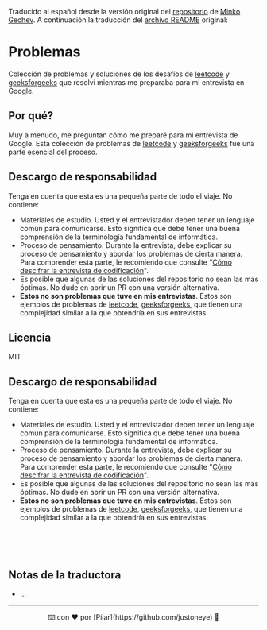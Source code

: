 Traducido al español desde la versión original del [repositorio](https://github.com/mgechev/google-interview-preparation-problems/) de [Minko Gechev](https://github.com/mgechev). A continuación la traducción del [archivo README](https://github.com/mgechev/google-interview-preparation-problems#readme) original:

# Problemas

Colección de problemas y soluciones de los desafíos de [leetcode](https://leetcode.com/) y [geeksforgeeks](https://www.geeksforgeeks.org/) que resolví mientras me preparaba para mi entrevista en Google.

## Por qué?

Muy a menudo, me preguntan cómo me preparé para mi entrevista de Google. Esta colección de problemas de [leetcode](https://leetcode.com/) y [geeksforgeeks](https://www.geeksforgeeks.org/) fue una parte esencial del proceso.

## Descargo de responsabilidad

Tenga en cuenta que esta es una pequeña parte de todo el viaje. No contiene:

- Materiales de estudio. Usted y el entrevistador deben tener un lenguaje común para comunicarse. Esto significa que debe tener una buena comprensión de la terminología fundamental de informática.
- Proceso de pensamiento. Durante la entrevista, debe explicar su proceso de pensamiento y abordar los problemas de cierta manera. Para comprender esta parte, le recomiendo que consulte "[Cómo descifrar la entrevista de codificación](https://www.amazon.com/Cracking-Coding-Interview-Programming-Questions/dp/098478280X)".
- Es posible que algunas de las soluciones del repositorio no sean las más óptimas. No dude en abrir un PR con una versión alternativa.
- **Estos no son problemas que tuve en mis entrevistas**. Estos son ejemplos de problemas de [leetcode](https://leetcode.com), [geeksforgeeks](https://www.geeksforgeeks.org/), que tienen una complejidad similar a la que obtendría en sus entrevistas.

## Licencia

MIT


## Descargo de responsabilidad

Tenga en cuenta que esta es una pequeña parte de todo el viaje. No contiene:

- Materiales de estudio. Usted y el entrevistador deben tener un lenguaje común para comunicarse. Esto significa que debe tener una buena comprensión de la terminología fundamental de informática.
- Proceso de pensamiento. Durante la entrevista, debe explicar su proceso de pensamiento y abordar los problemas de cierta manera. Para comprender esta parte, le recomiendo que consulte "[Cómo descifrar la entrevista de codificación](https://www.amazon.com/Cracking-Coding-Interview-Programming-Questions/dp/098478280X)".
- Es posible que algunas de las soluciones del repositorio no sean las más óptimas. No dude en abrir un PR con una versión alternativa.
- **Estos no son problemas que tuve en mis entrevistas**. Estos son ejemplos de problemas de [leetcode](https://leetcode.com), [geeksforgeeks](https://www.geeksforgeeks.org/), que tienen una complejidad similar a la que obtendría en sus entrevistas.
<br/>
<br/>
<br/>

## Notas de la traductora

- ...

---

<center>⌨️ con ❤️ por [Pilar](https://github.com/justoneye) 🦚</center> 
